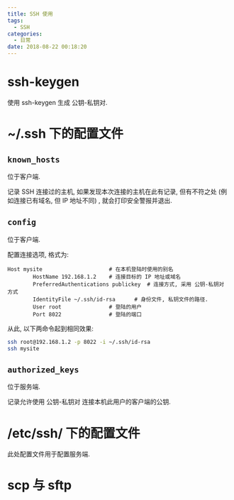 ```yaml
---
title: SSH 使用
tags:
  - SSH
categories:
  - 日常
date: 2018-08-22 00:18:20
---
```


# ssh-keygen

使用 ssh-keygen 生成 公钥-私钥对.



<!--
# ssh 命令的参数

- `-b`
- `-c`
- `-D`
- `-E`
- `-e`
- `-F`
- `-I`
- `-e`
- `-J`
- `-L`
- `-l`
- `-m`
- `-O`
- `-o`
- `-p`
- `-Q`
- `-R`
- `-S`
- `-W`
- `-w`
-->

# ~/.ssh 下的配置文件

## `known_hosts`

位于客户端.

记录 SSH 连接过的主机, 如果发现本次连接的主机在此有记录, 但有不符之处 (例如连接已有域名, 但 IP 地址不同) , 就会打印安全警报并退出.

## `config`

位于客户端.

配置连接选项, 格式为:

```
Host mysite                     # 在本机登陆时使用的别名
        HostName 192.168.1.2    # 连接目标的 IP 地址或域名
        PreferredAuthentications publickey  # 连接方式, 采用 公钥-私钥对 方式
        IdentityFile ~/.ssh/id-rsa      # 身份文件, 私钥文件的路径.
        User root               # 登陆的用户
        Port 8022               # 登陆的端口
```

从此, 以下两命令起到相同效果:

```sh
ssh root@192.168.1.2 -p 8022 -i ~/.ssh/id-rsa
ssh mysite
```

## `authorized_keys`

位于服务端.

记录允许使用 公钥-私钥对 连接本机此用户的客户端的公钥.

# /etc/ssh/ 下的配置文件

此处配置文件用于配置服务端.

# scp 与 sftp